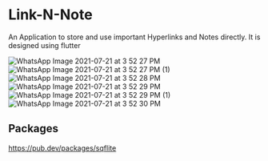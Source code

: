# Link-N-Note

An Application to store and use important Hyperlinks and Notes directly. It is designed using flutter

![WhatsApp Image 2021-07-21 at 3 52 27 PM](https://user-images.githubusercontent.com/61093320/126477701-2f365e60-33f4-4899-99f9-7e1aeb0dd993.jpeg)            ![WhatsApp Image 2021-07-21 at 3 52 27 PM (1)](https://user-images.githubusercontent.com/61093320/126477896-45121ba6-d1ec-40d4-8f25-7dc9e0a4b226.jpeg)                 ![WhatsApp Image 2021-07-21 at 3 52 28 PM](https://user-images.githubusercontent.com/61093320/126478122-3c03976c-73a5-42c8-ace7-dfad08cbf55e.jpeg)                   ![WhatsApp Image 2021-07-21 at 3 52 29 PM](https://user-images.githubusercontent.com/61093320/126478281-a5918a64-3c92-45bf-b008-2c3abdc9a886.jpeg)           ![WhatsApp Image 2021-07-21 at 3 52 29 PM (1)](https://user-images.githubusercontent.com/61093320/126478362-6a0399fe-d4b2-4894-807b-56e8d4b54548.jpeg)      ![WhatsApp Image 2021-07-21 at 3 52 30 PM](https://user-images.githubusercontent.com/61093320/126478463-82d3c7e2-a635-4cc3-8d5d-14371c5a4460.jpeg)

## Packages
https://pub.dev/packages/sqflite
